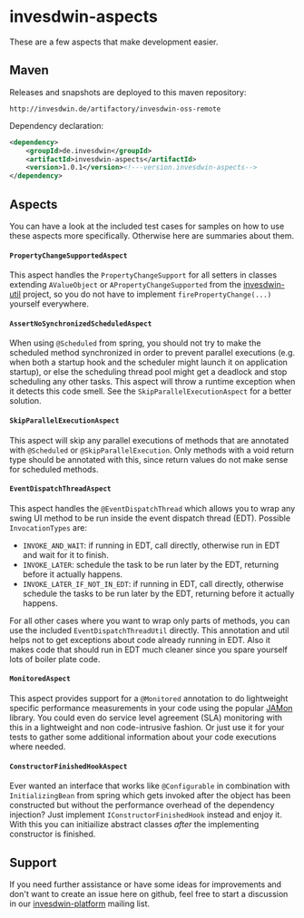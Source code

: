 # invesdwin-aspects

These are a few aspects that make development easier.

## Maven

Releases and snapshots are deployed to this maven repository:
```
http://invesdwin.de/artifactory/invesdwin-oss-remote
```

Dependency declaration:
```xml
<dependency>
	<groupId>de.invesdwin</groupId>
	<artifactId>invesdwin-aspects</artifactId>
	<version>1.0.1</version><!---version.invesdwin-aspects-->
</dependency>
```

## Aspects

You can have a look at the included test cases for samples on how to use these aspects more specifically. Otherwise here are summaries about them.

#### `PropertyChangeSupportedAspect`
This aspect handles the `PropertyChangeSupport` for all setters in classes extending `AValueObject` or `APropertyChangeSupported` from the [invesdwin-util](https://github.com/subes/invesdwin-util) project, so you do not have to implement `firePropertyChange(...)` yourself everywhere.

#### `AssertNoSynchronizedScheduledAspect`
When using `@Scheduled` from spring, you should not try to make the scheduled method synchronized in order to prevent parallel executions (e.g. when both a startup hook and the scheduler might launch it on application startup), or else the scheduling thread pool might get a deadlock and stop scheduling any other tasks. This aspect will throw a runtime exception when it detects this code smell. See the `SkipParallelExecutionAspect` for a better solution.

#### `SkipParallelExecutionAspect`
This aspect will skip any parallel executions of methods that are annotated with `@Scheduled` or `@SkipParallelExecution`. Only methods with a void return type should be annotated with this, since return values do not make sense for scheduled methods.

#### `EventDispatchThreadAspect`
This aspect handles the `@EventDispatchThread` which allows you to wrap any swing UI method to be run inside the event dispatch thread (EDT). Possible `InvocationTypes` are:
* `INVOKE_AND_WAIT`: if running in EDT, call directly, otherwise run in EDT and wait for it to finish.
* `INVOKE_LATER`: schedule the task to be run later by the EDT, returning before it actually happens.
* `INVOKE_LATER_IF_NOT_IN_EDT`: if running in EDT, call directly, otherwise schedule the tasks to be run later by the EDT, returning before it actually happens.

For all other cases where you want to wrap only parts of methods, you can use the included `EventDispatchThreadUtil` directly. This annotation and util helps not to get exceptions about code already running in EDT. Also it makes code that should run in EDT much cleaner since you spare yourself lots of boiler plate code. 

#### `MonitoredAspect`
This aspect provides support for a `@Monitored` annotation to do lightweight specific performance measurements in your code using the popular [JAMon](http://jamonapi.sourceforge.net/) library. You could even do service level agreement (SLA) monitoring with this in a lightweight and non code-intrusive fashion. Or just use it for your tests to gather some additional information about your code executions where needed.

#### `ConstructorFinishedHookAspect`
Ever wanted an interface that works like `@Configurable` in combination with `InitializingBean` from spring which gets invoked after the object has been constructed but without the performance overhead of the dependency injection? Just implement `IConstructorFinishedHook` instead and enjoy it. With this you can initiailize abstract classes *after* the implementing constructor is finished.

## Support

If you need further assistance or have some ideas for improvements and don't want to create an issue here on github, feel free to start a discussion in our [invesdwin-platform](https://groups.google.com/forum/#!forum/invesdwin-platform) mailing list.
